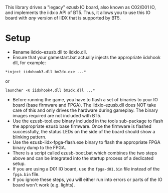 This library drives a "legacy" ezusb IO board, also known as C02/D01 IO, and 
implements the iidxio API of BT5. Thus, it allows you to use this IO board with
*any* version of IIDX that is supported by BT5.

# Setup
* Rename iidxio-ezusb.dll to iidxio.dll.
* Ensure that your gamestart.bat actually injects the appropriate iidxhook dll,
for example:
```
*inject iidxhook3.dll bm2dx.exe ...*
```
or
```
launcher -K iidxhook4.dll bm2dx.dll ...*
```
* Before running the game, you have to flash a set of binaries to your IO board
(base firmware and FPGA). The iidxio-ezusb.dll does NOT take care of this and
only drives the hardware during gameplay. The binary images required are not 
included with BT5.
* Use the ezusb-tool.exe binary included in the tools sub-package to flash the
appropriate ezusb base firmware. Once the firmware is flashed successfully,
the status LEDs on the side of the board should show a blinking pattern.
* Use the ezusb-iidx-fpga-flash.exe binary to flash the appropriate FPGA binary
dump to the FPGA.
* There is a script called ezusb-boot.bat which combines the two steps above
and can be integrated into the startup process of a dedicated setup.
* If you are using a D01 IO board, use the `fpga-d01.bin` file instead of the
`fpga.bin` file.
* If you ignore these steps, you will either run into errors or parts of the
IO board won't work (e.g. lights).